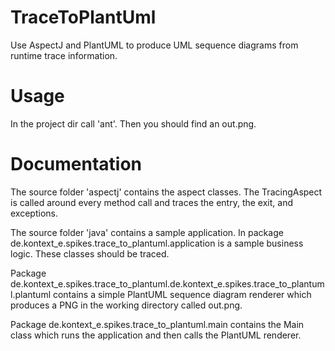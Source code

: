 TraceToPlantUml
===============

Use AspectJ and PlantUML to produce UML sequence diagrams from runtime trace information.

Usage
=====
In the project dir call 'ant'. Then you should find an out.png.

Documentation
=============
The source folder 'aspectj' contains the aspect classes. The TracingAspect is called around every method call and traces the entry,
the exit, and exceptions.

The source folder 'java' contains a sample application.
In package de.kontext_e.spikes.trace_to_plantuml.application is a sample business logic.
These classes should be traced.

Package de.kontext_e.spikes.trace_to_plantuml.de.kontext_e.spikes.trace_to_plantuml.plantuml contains a simple PlantUML
sequence diagram renderer which produces a PNG in the working directory called out.png.

Package de.kontext_e.spikes.trace_to_plantuml.main contains the Main class which runs the application and then calls the 
PlantUML renderer.
